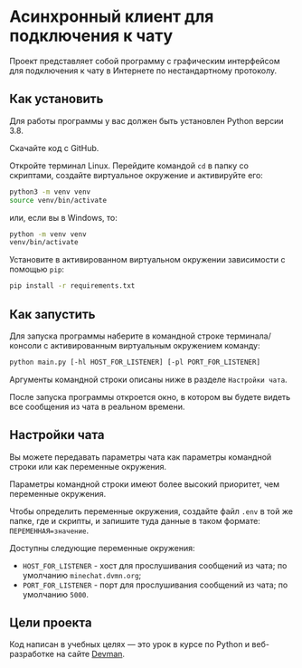 # Асинхронный клиент для подключения к чату

Проект представляет собой программу с графическим интерфейсом для подключения к чату в Интернете по нестандартному протоколу.

## Как установить

Для работы программы у вас должен быть установлен Python версии 3.8.

Скачайте код с GitHub.

Откройте терминал Linux. Перейдите командой `cd` в папку со скриптами, создайте виртуальное окружение и активируйте его:
```bash
python3 -m venv venv
source venv/bin/activate
```

или, если вы в Windows, то:

```bash
python -m venv venv
venv/bin/activate
```

Установите в активированном виртуальном окружении зависимости с помощью `pip`:
```bash
pip install -r requirements.txt
```

## Как запустить

Для запуска программы наберите в командной строке терминала/консоли с активированным виртуальным окружением команду:
```bash
python main.py [-hl HOST_FOR_LISTENER] [-pl PORT_FOR_LISTENER]
```

Аргументы командной строки описаны ниже в разделе `Настройки чата`.

После запуска программы откроется окно, в котором вы будете видеть все сообщения из чата в реальном времени.

## Настройки чата

Вы можете передавать параметры чата как параметры командной строки или как переменные окружения.

Параметры командной строки имеют более высокий приоритет, чем переменные окружения.

Чтобы определить переменные окружения, создайте файл `.env` в той же папке, где и скрипты, и запишите туда данные в таком формате: `ПЕРЕМЕННАЯ=значение`.

Доступны следующие переменные окружения:

- `HOST_FOR_LISTENER` - хост для прослушивания сообщений из чата; по умолчанию `minechat.dvmn.org`;
- `PORT_FOR_LISTENER` - порт для прослушивания сообщений из чата; по умолчанию `5000`.

## Цели проекта

Код написан в учебных целях — это урок в курсе по Python и веб-разработке на сайте [Devman](https://dvmn.org).

